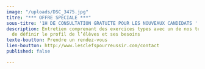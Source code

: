 ```yaml
---
image: "/uploads/DSC_3475.jpg"
titre: "*** OFFRE SPÉCIALE ***"
sous-titre: '1H DE CONSULTATION GRATUITE POUR LES NOUVEAUX CANDIDATS '
description: Entretien comprenant des exercices types avec un de nos tuteurs afin
  de définir le profil de l’élèves et ses besoins
texte-boutton: Prendre un rendez-vous
lien-boutton: http://www.lesclefspourreussir.com/contact
published: false

---
```

